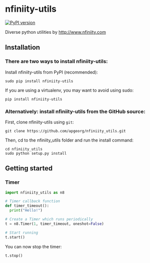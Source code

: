 # nfiniity-utils
[![PyPI version](https://badge.fury.io/py/nfiniity-utils.svg)](https://badge.fury.io/py/nfiniity-utils)

Diverse python utilities by http://www.nfiniity.com

## Installation
### There are two ways to install nfiniity-utils:

Install nfiniity-utils from PyPI (recommended):
```
sudo pip install nfiniity-utils
```
If you are using a virtualenv, you may want to avoid using sudo:
```
pip install nfiniity-utils
```
### Alternatively: install nfiniity-utils from the GitHub source:
First, clone nfiniity-utils using `git`:
```
git clone https://github.com/apgeorg/nfiniity_utils.git
```
Then, cd to the nfiniity_utils folder and run the install command:
```
cd nfiniity_utils
sudo python setup.py install
```
## Getting started
### Timer
```python
import nfiniity_utils as n8

# Timer callback function
def timer_timeout():
  print("Hello!")

# Create a Timer which runs periodically 
t = n8.Timer(1, timer_timeout, oneshot=False)

# Start running
t.start()
```

You can now stop the timer:

```python
t.stop()
```






